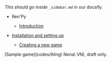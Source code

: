 *This should go inside `_sidebar.md`*  in our docsify.

- Ren'Py

  - [Introduction](introduction.md)
- [Installation and setting up](installation.md)
  - [Creating a new game](creating_a_new_game.md)



[Sample game](codes/Aling\ Nena\ VN), draft only.

